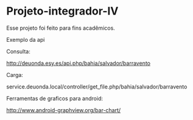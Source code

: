 # Projeto-integrador-IV


Esse projeto foi feito para fins acadêmicos.


Exemplo da api 

Consulta:

http://deuonda.esy.es/api.php/bahia/salvador/barravento

Carga:

service.deuonda.local/controller/get_file.php/bahia/salvador/barravento


Ferramentas de graficos para android:

http://www.android-graphview.org/bar-chart/
